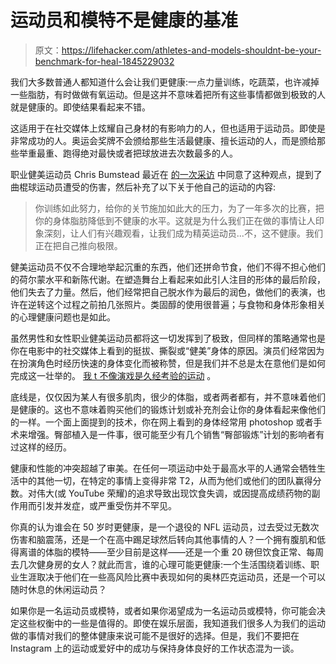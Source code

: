 # 运动员和模特不是健康的基准

> 原文：<https://lifehacker.com/athletes-and-models-shouldnt-be-your-benchmark-for-heal-1845229032>

我们大多数普通人都知道什么会让我们更健康:一点力量训练，吃蔬菜，也许减掉一些脂肪，有时做做有氧运动。但是这并不意味着把所有这些事情都做到极致的人就是健康的。即使结果看起来不错。



这适用于在社交媒体上炫耀自己身材的有影响力的人，但也适用于运动员。即使是非常成功的人。奥运会奖牌不会颁给那些生活最健康、擅长运动的人，而是颁给那些举重最重、跑得绝对最快或者把球放进去次数最多的人。

职业健美运动员 Chris Bumstead 最近在 [的一次采访](https://www.youtube.com/watch?v=Std5aGjdnJM) 中同意了这种观点，提到了曲棍球运动员遭受的伤害，然后补充了以下关于他自己的运动的内容:

> 你训练如此努力，给你的关节施加如此大的压力，为了一年多次的比赛，把你的身体脂肪降低到不健康的水平。这就是为什么我们正在做的事情让人印象深刻，让人们有兴趣观看，让我们成为精英运动员...不，这不健康。我们正在把自己推向极限。

健美运动员不仅不合理地举起沉重的东西，他们还拼命节食，他们不得不担心他们的荷尔蒙水平和新陈代谢。在塑造舞台上看起来如此引人注目的形体的最后阶段，他们失去了力量。然后，他们经常把自己脱水作为最后的润色，做他们的表演，也许在逆转这个过程之前拍几张照片。类固醇的使用很普遍；与食物和身体形象相关的心理健康问题也是如此。

虽然男性和女性职业健美运动员都将这一切发挥到了极致，但同样的策略通常也是你在电影中的社交媒体上看到的挺拔、撕裂或“健美”身体的原因。演员们经常因为在扮演角色时经历快速的身体变化而被称赞，但是我们并不总是太在意他们是如何完成这一壮举的。 [我 t 不像演戏是久经考验的运动](https://www.hollywoodreporter.com/news/hollywood-steroid-use-a-list-609091) 。

底线是，仅仅因为某人有很多肌肉，很少的体脂，或者两者都有，并不意味着他们是健康的。这也不意味着购买他们的锻炼计划或补充剂会让你的身体看起来像他们的一样。一个面上面提到的技术，你在网上看到的身体经常用 photoshop 或者手术来增强。臀部植入是一件事，很可能至少有几个销售“臀部锻炼”计划的影响者有过这样的经历。

健康和性能的冲突超越了审美。在任何一项运动中处于最高水平的人通常会牺牲生活中的其他一切，在特定的事情上变得非常 T2，从而为他们或他们的团队赢得分数。对伟大(或 YouTube 荣耀)的追求导致出现饮食失调，或因提高成绩药物的副作用而引发并发症，或严重受伤并不罕见。

你真的认为谁会在 50 岁时更健康，是一个退役的 NFL 运动员，过去受过无数次伤害和脑震荡，还是一个在高中踢足球然后转向其他事情的人？一个拥有腹肌和低得离谱的体脂的模特——至少目前是这样——还是一个重 20 磅但饮食正常、每周去几次健身房的女人？就此而言，谁的心理可能更健康:一个生活围绕着训练、职业生涯取决于他们在一些高风险比赛中表现如何的奥林匹克运动员，还是一个可以随时休息的休闲运动员？

如果你是一名运动员或模特，或者如果你渴望成为一名运动员或模特，你可能会决定这些权衡中的一些是值得的。即使在娱乐层面，我知道我们很多人为我们的运动做的事情对我们的整体健康来说可能不是很好的选择。但是，我们不要把在 Instagram 上的运动或爱好中的成功与保持身体良好的工作状态混为一谈。